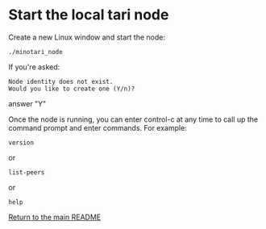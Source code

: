 # Start the local tari node

Create a new Linux window and start the node:

```console
./minotari_node
```

If you're asked:

```console
Node identity does not exist.
Would you like to create one (Y/n)?
```

answer "Y"

Once the node is running, you can enter control-c at any time to call up the command
prompt and enter commands. For example:

```console
version
```

or

```console
list-peers
```

or 
```console
help
```


[Return to the main README](README.md)
